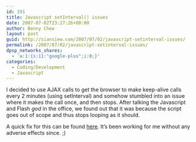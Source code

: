```yaml
---
id: 191
title: Javascript setInterval() issues
date: 2007-07-02T23:27:26+00:00
author: Benny Chew
layout: post
guid: http://siansiew.com/2007/07/02/javascript-setinterval-issues/
permalink: /2007/07/02/javascript-setinterval-issues/
dpsp_networks_shares:
  - 'a:1:{s:11:"google-plus";i:0;}'
categories:
  - Coding/Development
  - Javascript
---
```

I decided to use AJAX calls to get the browser to make keep-alive calls every 2 minutes (using setInterval) and somehow stumbled into an issue where it makes the call once, and then stops. After talking the Javascript and Flash _god_ in the office, we found out that it was because the script goes out of scope and thus stops looping as it should.

A quick fix for this can be found <a href="http://killustar.blogspot.com/2005/04/javascript-setinterval-problem.html" target="_blank">here</a>. It&#8217;s been working for me without any adverse effects since. ;)